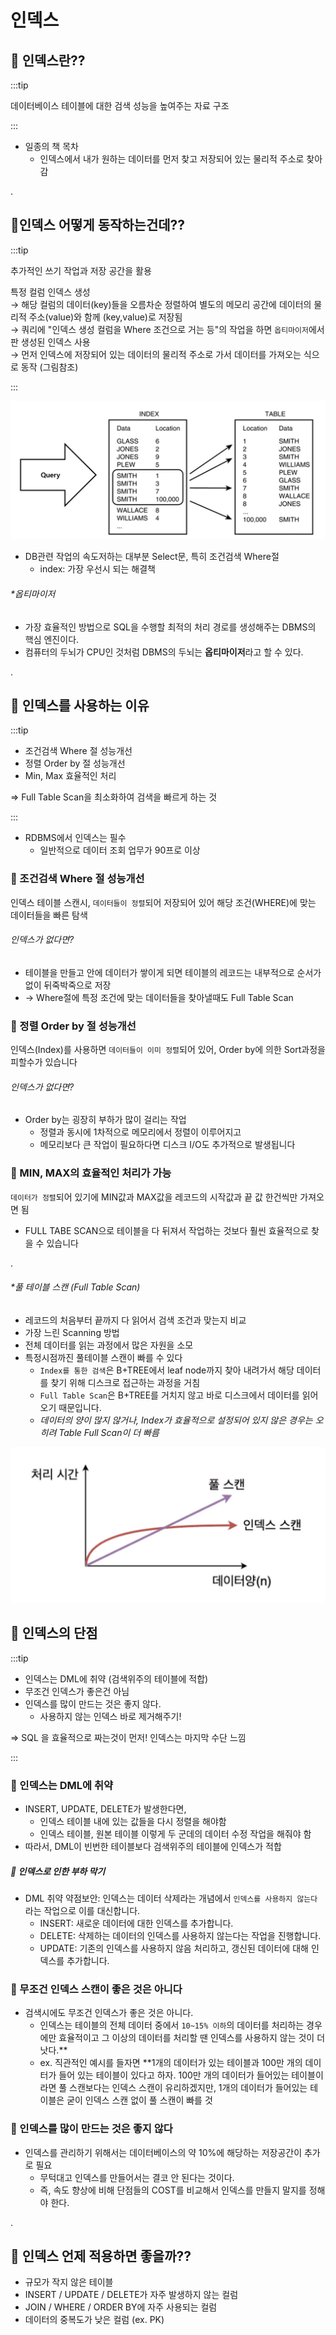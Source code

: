 # 인덱스

## 🐣 인덱스란??

:::tip

데이터베이스 테이블에 대한 검색 성능을 높여주는 자료 구조

:::

- 일종의 책 목차
    - 인덱스에서 내가 원하는 데이터를 먼저 찾고 저장되어 있는 물리적 주소로 찾아감

.

## 🐣인덱스 어떻게 동작하는건데??

:::tip

추가적인 쓰기 작업과 저장 공간을 활용

특정 컬럼 인덱스 생성  
→ 해당 컬럼의 데이터(key)들을 오름차순 정렬하여 별도의 메모리 공간에 데이터의 물리적 주소(value)와 함께 (key,value)로 저장됨  
→ 쿼리에 "인덱스 생성 컬럼을 Where 조건으로 거는 등"의 작업을 하면 `옵티마이저`에서 판 생성된 인덱스 사용  
→ 먼저 인덱스에 저장되어 있는 데이터의 물리적 주소로 가서 데이터를 가져오는 식으로 동작 (그림참조)  

:::

![index.png](sql/img/index.png)

- DB관련 작업의 속도저하는 대부분 Select문, 특히 조건검색 Where절
    - index: 가장 우선시 되는 해결책

###### *옵티마이저 

- 가장 효율적인 방법으로 SQL을 수행할 최적의 처리 경로를 생성해주는 DBMS의 핵심 엔진이다.
- 컴퓨터의 두뇌가 CPU인 것처럼 DBMS의 두뇌는 **옵티마이저**라고 할 수 있다.

.

## 🐣 인덱스를 사용하는 이유

:::tip

- 조건검색 Where 절 성능개선
- 정렬 Order by 절 성능개선
- Min, Max 효율적인 처리

⇒ Full Table Scan을 최소화하여 검색을 빠르게 하는 것

:::

- RDBMS에서 인덱스는 필수
    - 일반적으로 데이터 조회 업무가 90프로 이상

### 🥚 조건검색 Where 절 성능개선

인덱스 테이블 스캔시, `데이터들이 정렬`되어 저장되어 있어 해당 조건(WHERE)에 맞는 데이터들을 빠른 탐색

###### 인덱스가 없다면?

- 테이블을 만들고 안에 데이터가 쌓이게 되면 테이블의 레코드는 내부적으로 순서가 없이 뒤죽박죽으로 저장
- → Where절에 특정 조건에 맞는 데이터들을 찾아낼때도 Full Table Scan

### 🥚 정렬 Order by 절 성능개선

인덱스(Index)를 사용하면 `데이터들이 이미 정렬`되어 있어, Order by에 의한 Sort과정을 피할수가 있습니다

###### 인덱스가 없다면?

- Order by는 굉장히 부하가 많이 걸리는 작업
  - 정렬과 동시에 1차적으로 메모리에서 정렬이 이루어지고
  - 메모리보다 큰 작업이 필요하다면 디스크 I/O도 추가적으로 발생됩니다

### 🥚 MIN, MAX의 효율적인 처리가 가능

`데이터가 정렬`되어 있기에 MIN값과 MAX값을 레코드의 시작값과 끝 값 한건씩만 가져오면 됨

- FULL TABE SCAN으로 테이블을 다 뒤져서 작업하는 것보다 훨씬 효율적으로 찾을 수 있습니다

.  

###### *풀 테이블 스캔 (Full Table Scan)

- 레코드의 처음부터 끝까지 다 읽어서 검색 조건과 맞는지 비교
- 가장 느린 Scanning 방법
- 전체 데이터를 읽는 과정에서 많은 자원을 소모
- 특정시점까진 풀테이블 스캔이 빠를 수 있다
    - `Index를 통한 검색`은 B+TREE에서 leaf node까지 찾아 내려가서 해당 데이터를 찾기 위해 디스크로 접근하는 과정을 거침
    - `Full Table Scan`은 B+TREE를 거치지 않고 바로 디스크에서 데이터를 읽어오기 때문입니다.
    - *데이터의 양이 많지 않거나, Index가 효율적으로 설정되어 있지 않은 경우는 오히려 Table Full Scan이 더 빠름*


![index2.png](sql/img/index2.png)

## 🐣 인덱스의 단점

:::tip

- 인덱스는 DML에 취약 (검색위주의 테이블에 적합)
- 무조건 인덱스가 좋은건 아님
- 인덱스를 많이 만드는 것은 좋지 않다.
  - 사용하지 않는 인덱스 바로 제거해주기!

⇒ SQL 을 효율적으로 짜는것이 먼저! 인덱스는 마지막 수단 느낌

:::

### 🥚 인덱스는 DML에 취약

- INSERT, UPDATE, DELETE가 발생한다면,
    - 인덱스 테이블 내에 있는 값들을 다시 정렬을 해야함
    - 인덱스 테이블, 원본 테이블 이렇게 두 군데의 데이터 수정 작업을 해줘야 함
- 따라서, DML이 빈번한 테이블보다 검색위주의 테이블에 인덱스가 적합

##### 👾 인덱스로 인한 부하 막기
- DML 취약 약점보안: 인덱스는 데이터 삭제라는 개념에서 `인덱스를 사용하지 않는다` 라는 작업으로 이를 대신합니다.
  - INSERT: 새로운 데이터에 대한 인덱스를 추가합니다.
  - DELETE: 삭제하는 데이터의 인덱스를 사용하지 않는다는 작업을 진행합니다.
  - UPDATE: 기존의 인덱스를 사용하지 않음 처리하고, 갱신된 데이터에 대해 인덱스를 추가합니다.


### 🥚 무조건 인덱스 스캔이 좋은 것은 아니다

- 검색시에도 무조건 인덱스가 좋은 것은 아니다.
    - 인덱스는 테이블의 전체 데이터 중에서 `10~15% 이하`의 데이터를 처리하는 경우에만 효율적이고 그 이상의 데이터를 처리할 땐 인덱스를 사용하지 않는 것이 더 낫다.**
    - ex. 직관적인 예시를 들자면 **1개의 데이터가 있는 테이블과 100만 개의 데이터가 들어 있는 테이블이 있다고 하자. 100만 개의 데이터가 들어있는 테이블이라면 풀 스캔보다는 인덱스 스캔이 유리하겠지만, 1개의 데이터가 들어있는 테이블은 굳이 인덱스 스캔 없이 풀 스캔이 빠를 것

### 🥚 인덱스를 많이 만드는 것은 좋지 않다

- 인덱스를 관리하기 위해서는 데이터베이스의 약 10%에 해당하는 저장공간이 추가로 필요
    - 무턱대고 인덱스를 만들어서는 결코 안 된다는 것이다.
    - 즉, 속도 향상에 비해 단점들의 COST를 비교해서 인덱스를 만들지 말지를 정해야 한다.

.

## 🐣 인덱스 언제 적용하면 좋을까??
- 규모가 작지 않은 테이블
- INSERT / UPDATE / DELETE가 자주 발생하지 않는 컬럼
- JOIN / WHERE / ORDER BY에 자주 사용되는 컬럼
- 데이터의 중복도가 낮은 컬럼 (ex. PK)